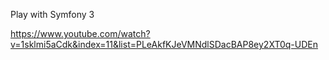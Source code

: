Play with Symfony 3

https://www.youtube.com/watch?v=1sklmi5aCdk&index=11&list=PLeAkfKJeVMNdlSDacBAP8ey2XT0q-UDEn